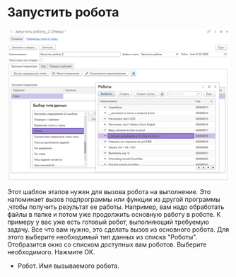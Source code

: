 # Запустить робота

![](<../../../.gitbook/assets/Запустить робота.png>)

Этот шаблон этапов нужен для вызова робота на выполнение. Это напоминает вызов подпрограммы или функции из другой программы ,чтобы получить результат ее работы. Например, вам надо обработать файлы в папке и потом уже продолжить основную работу в роботе. К примеру у вас уже есть готовый робот, выполняющий требуемую задачу. Все что вам нужно, это сделать вызов из основного робота. Для этого выберите необходимый тип данных из списка "Роботы". Отобразится окно со списком доступных вам роботов. Выберите необходимого. Нажмите ОК.&#x20;

* Робот. Имя вызываемого робота.
